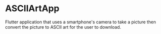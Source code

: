 # ASCIIArtApp
Flutter application that uses a smartphone's camera to take a picture then convert the picture to ASCII art for the user to download.
